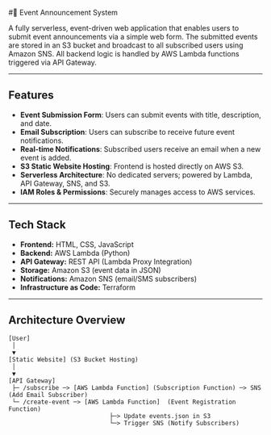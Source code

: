 #📅 Event Announcement System

A fully serverless, event-driven web application that enables users to submit event announcements via a simple web form. The submitted events are stored in an S3 bucket and broadcast to all subscribed users using Amazon SNS. All backend logic is handled by AWS Lambda functions triggered via API Gateway.

---

## Features

- **Event Submission Form**: Users can submit events with title, description, and date.
- **Email Subscription**: Users can subscribe to receive future event notifications.
- **Real-time Notifications**: Subscribed users receive an email when a new event is added.
- **S3 Static Website Hosting**: Frontend is hosted directly on AWS S3.
- **Serverless Architecture**: No dedicated servers; powered by Lambda, API Gateway, SNS, and S3.
- **IAM Roles & Permissions**: Securely manages access to AWS services.

---

## Tech Stack

- **Frontend:** HTML, CSS, JavaScript
- **Backend:** AWS Lambda (Python)
- **API Gateway:** REST API (Lambda Proxy Integration)
- **Storage:** Amazon S3 (event data in JSON)
- **Notifications:** Amazon SNS (email/SMS subscribers)
- **Infrastructure as Code:** Terraform

---

## Architecture Overview

```plaintext
[User]
 │
 ▼
[Static Website] (S3 Bucket Hosting)
 │
 ▼
[API Gateway]
 ├─ /subscribe ─> [AWS Lambda Function] (Subscription Function) ─> SNS (Add Email Subscriber)
 └─ /create-event ─> [AWS Lambda Function]  (Event Registration Function)
                            ├─> Update events.json in S3
                            └─> Trigger SNS (Notify Subscribers)
